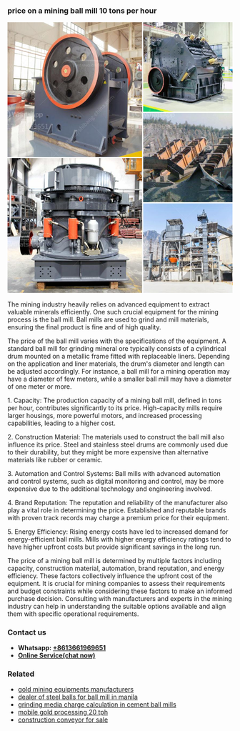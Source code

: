 <h3>price on a mining ball mill 10 tons per hour</h3><img src='1708587187.jpg' alt=''><p>The mining industry heavily relies on advanced equipment to extract valuable minerals efficiently. One such crucial equipment for the mining process is the ball mill. Ball mills are used to grind and mill materials, ensuring the final product is fine and of high quality. </p><p>The price of the ball mill varies with the specifications of the equipment. A standard ball mill for grinding mineral ore typically consists of a cylindrical drum mounted on a metallic frame fitted with replaceable liners. Depending on the application and liner materials, the drum's diameter and length can be adjusted accordingly. For instance, a ball mill for a mining operation may have a diameter of few meters, while a smaller ball mill may have a diameter of one meter or more. </p><p>1. Capacity: The production capacity of a mining ball mill, defined in tons per hour, contributes significantly to its price. High-capacity mills require larger housings, more powerful motors, and increased processing capabilities, leading to a higher cost.</p><p>2. Construction Material: The materials used to construct the ball mill also influence its price. Steel and stainless steel drums are commonly used due to their durability, but they might be more expensive than alternative materials like rubber or ceramic.</p><p>3. Automation and Control Systems: Ball mills with advanced automation and control systems, such as digital monitoring and control, may be more expensive due to the additional technology and engineering involved.</p><p>4. Brand Reputation: The reputation and reliability of the manufacturer also play a vital role in determining the price. Established and reputable brands with proven track records may charge a premium price for their equipment.</p><p>5. Energy Efficiency: Rising energy costs have led to increased demand for energy-efficient ball mills. Mills with higher energy efficiency ratings tend to have higher upfront costs but provide significant savings in the long run.</p><p>The price of a mining ball mill is determined by multiple factors including capacity, construction material, automation, brand reputation, and energy efficiency. These factors collectively influence the upfront cost of the equipment. It is crucial for mining companies to assess their requirements and budget constraints while considering these factors to make an informed purchase decision. Consulting with manufacturers and experts in the mining industry can help in understanding the suitable options available and align them with specific operational requirements.</p><h3>Contact us</h3><ul><li><strong>Whatsapp:&nbsp;<a href="https://wa.me/8613661969651">+8613661969651</a></strong></li><li><a href="https://swt.shibang-china.com/?git&amp;zhl&amp;price on a mining ball mill 10 tons per hour"><strong>Online Service(chat now)</strong></a></li></ul><h3>Related</h3><ul><li><a href='gold mining equipments manufacturers.md'>gold mining equipments manufacturers</a></li><li><a href='dealer of steel balls for ball mill in manila.md'>dealer of steel balls for ball mill in manila</a></li><li><a href='grinding media charge calculation in cement ball mills.md'>grinding media charge calculation in cement ball mills</a></li><li><a href='mobile gold processing 20 tph.md'>mobile gold processing 20 tph</a></li><li><a href='construction conveyor for sale.md'>construction conveyor for sale</a></li></ul>